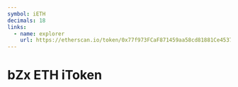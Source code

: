 ```yaml
---
symbol: iETH
decimals: 18
links:
  - name: explorer
    url: https://etherscan.io/token/0x77f973FCaF871459aa58cd81881Ce453759281bC
---
```


# bZx ETH iToken
